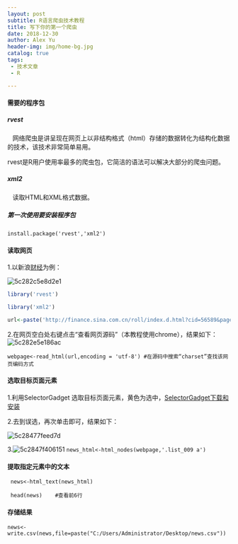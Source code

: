 ```yaml
---
layout: post
subtitle: R语言爬虫技术教程
title: 写下你的第一个爬虫
date: 2018-12-30
author: Alex Yu
header-img: img/home-bg.jpg
catalog: true
tags:
 - 技术文章
 - R

---
```

#### 需要的程序包

##### rvest

   网络爬虫是讲呈现在网页上以非结构格式（html）存储的数据转化为结构化数据的技术，该技术非常简单易用。

rvest是R用户使用率最多的爬虫包，它简洁的语法可以解决大部分的爬虫问题。

##### xml2

   读取HTML和XML格式数据。

##### 第一次使用要安装程序包
 
`install.package('rvest','xml2')`     

#### 读取网页

1.以新浪[财经](http://finance.sina.com.cn/roll/index.d.html?cid=56589&page=1)为例：

![5c282c5e8d2e1](https://i.loli.net/2018/12/30/5c282c5e8d2e1.png)

```r
library('rvest')

library('xml2')

url<-paste('http://finance.sina.com.cn/roll/index.d.html?cid=56589&page=1') #指定url

```

2.在网页空白处右键点击“查看网页源码”（本教程使用chrome），结果如下：![5c282e5e186ac](https://i.loli.net/2018/12/30/5c282e5e186ac.png)

`webpage<-read_html(url,encoding = 'utf-8') #在源码中搜索“charset”查找该网页编码方式`

#### 选取目标页面元素

1.利用SelectorGadget 选取目标页面元素，黄色为选中，[SelectorGadget下载和安装](https://dtminer.com/2018/12/30/%E7%88%AC%E8%99%AB%E5%88%A9%E5%99%A8SelectorGadget/)

2.去到误选，再次单击即可，结果如下：

![5c28477feed7d](https://i.loli.net/2018/12/30/5c28477feed7d.png)

3.![5c2847f406151](https://i.loli.net/2018/12/30/5c2847f406151.png)
`news_html<-html_nodes(webpage,'.list_009 a')`

#### 提取指定元素中的文本

` news<-html_text(news_html)`

` head(news)    #查看前6行`

#### 存储结果

`news<-write.csv(news,file=paste("C:/Users/Administrator/Desktop/news.csv"))`
